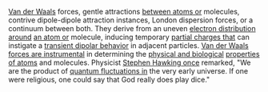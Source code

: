
[Van der Waals](3/3/1/2/2/2/2/.Vanir) forces, gentle attractions [between atoms or](1/3/1/2/1/.Atoms) molecules, contrive dipole-dipole attraction instances, London dispersion forces, or a continuum between both. They derive from an uneven [electron distribution around](1/3/1/2/3/2/1/1/2/2/2/.Electron%20Delocalization) [an atom or](1/3/1/2/1/.Atoms) molecule, inducing temporary [partial charges that](1/3/1/1/1/1/3/1/1/_Charge-Field) can instigate a [transient dipolar behavior](1/3/1/2/2/3/1/.Dipole-dipole) in adjacent particles. [Van der Waals](3/3/1/2/2/2/2/.Vanir) [forces are instrumental](1/3/1/2/1/1/3/1/.Forces) in determining the [physical and biological](1/2/2/2/2/1/1/.Physical) [properties of atoms](1/3/1/2/1/.Atoms) and molecules. Physicist [Stephen Hawking once](1/3/1/1/3/1/.Special%20Relativity) remarked, "We are the product of [quantum fluctuations in](1/2/1/2/2/2/1/.Quantum%20Fluctuations) the very early universe. If one were religious, one could say that God really does play dice."

